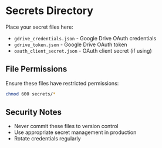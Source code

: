 # Secrets Directory

Place your secret files here:

- `gdrive_credentials.json` - Google Drive OAuth credentials
- `gdrive_token.json` - Google Drive OAuth token
- `oauth_client_secret.json` - OAuth client secret (if using)

## File Permissions

Ensure these files have restricted permissions:
```bash
chmod 600 secrets/*
```

## Security Notes

- Never commit these files to version control
- Use appropriate secret management in production
- Rotate credentials regularly
